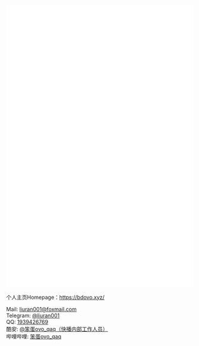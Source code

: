 <img src="https://github.com/liuran001/liuran001/raw/master/github-metrics.svg">


个人主页Homepage：https://bdovo.xyz/



Mail: liuran001@foxmail.com  
Telegram: [@liuran001](https://t.me/liuran001)  
QQ: [1939426769](https://qm.qq.com/cgi-bin/qm/qr?k=eo04fmsbFTnaWyX6EIuoFHA-1aieYeaI&noverify=0)  
酷安: [@笨蛋ovo_qaq（快播内部工作人员）](http://www.coolapk.com/u/1169803)  
哔哩哔哩: [笨蛋ovo_qaq](https://b23.tv/fP7s06)  
